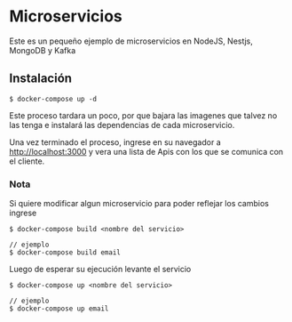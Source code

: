# Microservicios 

Este es un pequeño ejemplo de microservicios en NodeJS, Nestjs, MongoDB y Kafka

## Instalación

```
$ docker-compose up -d
```

Este proceso tardara un poco, por que bajara las imagenes que talvez no las tenga e instalará las dependencias de cada microservicio.

Una vez terminado el proceso, ingrese en su navegador a [http://localhost:3000](http://localhost:3000) y vera una lista de Apis con los que se comunica con el cliente.

### Nota

Si quiere modificar algun microservicio para poder reflejar los cambios ingrese 

```
$ docker-compose build <nombre del servicio>

// ejemplo
$ docker-compose build email
```
Luego de esperar su ejecución levante el servicio 

```
$ docker-compose up <nombre del servicio>

// ejemplo
$ docker-compose up email 
```
